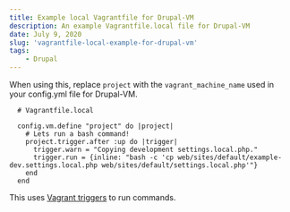 ```yaml
---
title: Example local Vagrantfile for Drupal-VM
description: An example Vagrantfile.local file for Drupal-VM
date: July 9, 2020
slug: 'vagrantfile-local-example-for-drupal-vm'
tags:
    - Drupal
---
```


When using this, replace `project` with the `vagrant_machine_name` used in your config.yml file for Drupal-VM.

```
  # Vagrantfile.local

  config.vm.define "project" do |project|
    # Lets run a bash command!
    project.trigger.after :up do |trigger|
      trigger.warn = "Copying development settings.local.php."
      trigger.run = {inline: "bash -c 'cp web/sites/default/example-dev.settings.local.php web/sites/default/settings.local.php'"}
    end
  end
```

This uses [Vagrant triggers](https://www.vagrantup.com/docs/triggers) to run commands.
